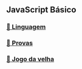 ## JavaScript Básico

### [🗿 Linguagem](linguagem)

### [📗 Provas](provas)

### [🎲 Jogo da velha](trabalho)
